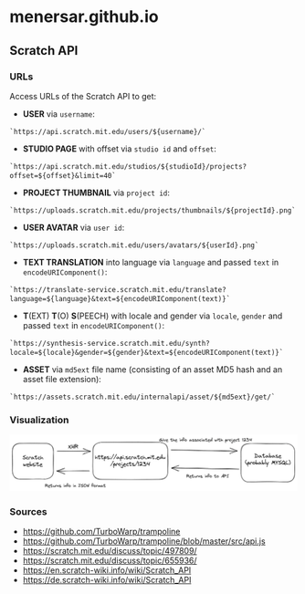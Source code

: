 # menersar.github.io

<!-- asdasmdlmlkfasd TEST -->

<!-- https://menersar.github.io/ -->

<!-- <https://menersar.github.io/Things-And-Stuff> -->

## Scratch API

### URLs

Access URLs of the Scratch API to get:

- **USER** via `username`:

```console
`https://api.scratch.mit.edu/users/${username}/`
```

- **STUDIO PAGE** with offset via `studio id` and `offset`:

```console
`https://api.scratch.mit.edu/studios/${studioId}/projects?offset=${offset}&limit=40`
```

- **PROJECT THUMBNAIL** via `project id`:

```console
`https://uploads.scratch.mit.edu/projects/thumbnails/${projectId}.png`
```

- **USER AVATAR** via `user id`:

```console
`https://uploads.scratch.mit.edu/users/avatars/${userId}.png`
```

- **TEXT TRANSLATION** into language via `language` and passed `text` in `encodeURIComponent()`:

```console
`https://translate-service.scratch.mit.edu/translate?language=${language}&text=${encodeURIComponent(text)}`
```

- **T**(EXT) **T**(O) **S**(PEECH) with locale and gender via `locale`, `gender` and passed `text` in `encodeURIComponent()`:

```console
`https://synthesis-service.scratch.mit.edu/synth?locale=${locale}&gender=${gender}&text=${encodeURIComponent(text)}`
```

- **ASSET** via `md5ext` file name (consisting of an asset MD5 hash and an asset file extension):

```console
`https://assets.scratch.mit.edu/internalapi/asset/${md5ext}/get/`
```

### Visualization

![Visualization representation of the Scratch API (PNG)](assets/images/scratch-api-visualization.png)

### Sources

- <https://github.com/TurboWarp/trampoline>
- <https://github.com/TurboWarp/trampoline/blob/master/src/api.js>
- <https://scratch.mit.edu/discuss/topic/497809/>
- <https://scratch.mit.edu/discuss/topic/655936/>
- <https://en.scratch-wiki.info/wiki/Scratch_API>
- <https://de.scratch-wiki.info/wiki/Scratch_API>
